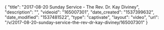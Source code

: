 {
    "title": "2017-08-20 Sunday Service - The Rev. Dr. Kay Diviney",
    "description": "",
    "videoid": "165007301",
    "date_created": "1537399632",
    "date_modified": "1537481522",
    "type": "captivate",
    "layout": "video",
    "url": "\/v\/2017-08-20-sunday-service-the-rev-dr-kay-diviney\/165007301"
}